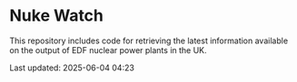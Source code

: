 # Nuke Watch

This repository includes code for retrieving the latest information available on the output of EDF nuclear power plants in the UK.

Last updated: 2025-06-04 04:23